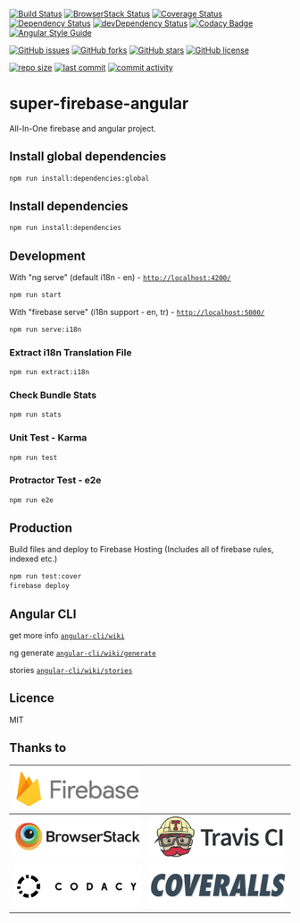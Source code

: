 [![Build Status](https://travis-ci.org/supermurat/super-firebase-angular.svg?branch=master)](https://travis-ci.org/supermurat/super-firebase-angular)
[![BrowserStack Status](https://www.browserstack.com/automate/badge.svg?badge_key=UFJndlRoc0JrdjBKZVBza3BYTDB6QlhwazZsYmRISnZJNXFtREZ2ZWkrRT0tLS9tVE1TU0h4N2wrekk2eWhrUlg3WkE9PQ==--880a4252fa570dd945d54f88848d9a694a2bae72)](https://www.browserstack.com/automate/public-build/UFJndlRoc0JrdjBKZVBza3BYTDB6QlhwazZsYmRISnZJNXFtREZ2ZWkrRT0tLS9tVE1TU0h4N2wrekk2eWhrUlg3WkE9PQ==--880a4252fa570dd945d54f88848d9a694a2bae72)
[![Coverage Status](https://coveralls.io/repos/github/supermurat/super-firebase-angular/badge.svg?branch=master)](https://coveralls.io/github/supermurat/super-firebase-angular?branch=master)
[![Dependency Status](https://david-dm.org/supermurat/super-firebase-angular.svg)](https://david-dm.org/supermurat/super-firebase-angular)
[![devDependency Status](https://david-dm.org/supermurat/super-firebase-angular/dev-status.svg)](https://david-dm.org/supermurat/super-firebase-angular?type=dev)
[![Codacy Badge](https://api.codacy.com/project/badge/Grade/d8bd28c7d9e4499aa0e0cee622fe2352)](https://www.codacy.com/app/supermurat/super-firebase-angular?utm_source=github.com&amp;utm_medium=referral&amp;utm_content=supermurat/super-firebase-angular&amp;utm_campaign=Badge_Grade)
[![Angular Style Guide](https://mgechev.github.io/angular2-style-guide/images/badge.svg)](https://angular.io/styleguide)

[![GitHub issues](https://img.shields.io/github/issues/supermurat/super-firebase-angular.svg)](https://github.com/supermurat/super-firebase-angular/issues)
[![GitHub forks](https://img.shields.io/github/forks/supermurat/super-firebase-angular.svg)](https://github.com/supermurat/super-firebase-angular/network)
[![GitHub stars](https://img.shields.io/github/stars/supermurat/super-firebase-angular.svg)](https://github.com/supermurat/super-firebase-angular/stargazers)
[![GitHub license](https://img.shields.io/github/license/supermurat/super-firebase-angular.svg)](https://github.com/supermurat/super-firebase-angular/blob/master/LICENSE)

[![repo size](https://img.shields.io/github/repo-size/supermurat/super-firebase-angular.svg)](https://github.com/supermurat/super-firebase-angular)
[![last commit](https://img.shields.io/github/last-commit/supermurat/super-firebase-angular.svg)](https://github.com/supermurat/super-firebase-angular/commits/master)
[![commit activity](https://img.shields.io/github/commit-activity/w/supermurat/super-firebase-angular.svg)](https://github.com/supermurat/super-firebase-angular/commits/master)

# super-firebase-angular
All-In-One firebase and angular project.

## Install global dependencies
```sh
npm run install:dependencies:global
```

## Install dependencies
```sh
npm run install:dependencies
```

## Development
With "ng serve" (default i18n - en) - [`http://localhost:4200/`](http://localhost:4200/)
```sh
npm run start
```
With "firebase serve" (i18n support - en, tr) - [`http://localhost:5000/`](http://localhost:5000/)
```sh
npm run serve:i18n
```

### Extract i18n Translation File
```sh
npm run extract:i18n
```

### Check Bundle Stats
```sh
npm run stats
```

### Unit Test - Karma
```sh
npm run test
```

### Protractor Test - e2e 
```sh
npm run e2e
```

## Production

Build files and deploy to Firebase Hosting 
(Includes all of firebase rules, indexed etc.)

```sh
npm run test:cover
firebase deploy
```

## Angular CLI
get more info [`angular-cli/wiki`](https://github.com/angular/angular-cli/wiki)

ng generate [`angular-cli/wiki/generate`](https://github.com/angular/angular-cli/wiki/generate)

stories [`angular-cli/wiki/stories`](https://github.com/angular/angular-cli/wiki/stories)

## Licence

MIT

## Thanks to
| [![firebase](/docs/images/firebase.png "firebase")](https://firebase.google.com/)              | &nbsp;                                                                             |
| ---                                                                                            | ---                                                                                |
| [![browserstack](/docs/images/browserstack.png "browserstack")](https://www.browserstack.com/) | [![travis-ci](/docs/images/travis-ci.png "travis-ci")](https://www.travis-ci.org/) |
| [![codacy](/docs/images/codacy.png "codacy")](https://www.codacy.com/)                         | [![coveralls](/docs/images/coveralls.png "coveralls")](https://coveralls.io/)      |
